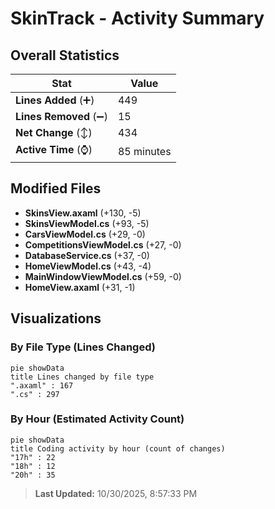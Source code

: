# SkinTrack - Activity Summary 

## Overall Statistics

| Stat                   | Value                                                             |
| ---------------------- | ----------------------------------------------------------------- |
| **Lines Added** (➕)   | 449                                          |
| **Lines Removed** (➖) | 15                                        |
| **Net Change** (↕)    | 434                |
| **Active Time** (⌚)   | 85 minutes |


## Modified Files
- **SkinsView.axaml** (+130, -5)
- **SkinsViewModel.cs** (+93, -5)
- **CarsViewModel.cs** (+29, -0)
- **CompetitionsViewModel.cs** (+27, -0)
- **DatabaseService.cs** (+37, -0)
- **HomeViewModel.cs** (+43, -4)
- **MainWindowViewModel.cs** (+59, -0)
- **HomeView.axaml** (+31, -1)

## Visualizations

### By File Type (Lines Changed)

```mermaid
pie showData
title Lines changed by file type
".axaml" : 167
".cs" : 297
```

### By Hour (Estimated Activity Count)

```mermaid
pie showData
title Coding activity by hour (count of changes)
"17h" : 22
"18h" : 12
"20h" : 35
```


> **Last Updated:** 10/30/2025, 8:57:33 PM